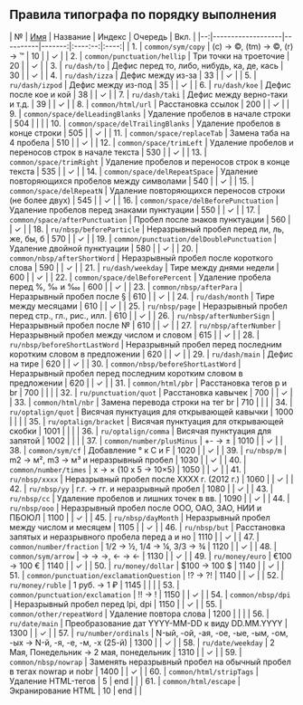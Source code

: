 ## Правила типографа по порядку выполнения

| № | [Имя](./RULES.md) | Название | Индекс | Очередь | Вкл. |
|--:|-------------------|----------|-------:|:----:--:|:----:|
| 1. | `common/sym/copy` | (c) → ©, (tm) → ©, (r) → ™ | 10 |  | ✓ |
| 2. | `common/punctuation/hellip` | Три точки на троеточие | 20 |  | ✓ |
| 3. | `ru/dash/to` | Дефис перед то, либо, нибудь, ка, де, кась | 30 |  | ✓ |
| 4. | `ru/dash/izza` | Дефис между из-за | 33 |  | ✓ |
| 5. | `ru/dash/izpod` | Дефис между из-под | 35 |  | ✓ |
| 6. | `ru/dash/koe` | Дефис после кое и кой | 38 |  | ✓ |
| 7. | `ru/dash/taki` | Дефис между верно-таки и т.д. | 39 |  | ✓ |
| 8. | `common/html/url` | Расстановка ссылок | 200 |  | ✓ |
| 9. | `common/space/delLeadingBlanks` | Удаление пробелов в начале строки | 504 |  |  |
| 10. | `common/space/delTrailingBlanks` | Удаление пробелов в конце строки | 505 |  | ✓ |
| 11. | `common/space/replaceTab` | Замена таба на 4 пробела | 510 |  | ✓ |
| 12. | `common/space/trimLeft` | Удаление пробелов и переносов строк в начале текста | 530 |  | ✓ |
| 13. | `common/space/trimRight` | Удаление пробелов и переносов строк в конце текста | 535 |  | ✓ |
| 14. | `common/space/delRepeatSpace` | Удаление повторяющихся пробелов между символами | 540 |  | ✓ |
| 15. | `common/space/delRepeatN` | Удаление повторяющихся переносов строки (не более двух) | 545 |  | ✓ |
| 16. | `common/space/delBeforePunctuation` | Удаление пробелов перед знаками пунктуации | 550 |  | ✓ |
| 17. | `common/space/afterPunctuation` | Пробел после знаков пунктуации | 560 |  | ✓ |
| 18. | `ru/nbsp/beforeParticle` | Неразрывный пробел перед ли, ль, же, бы, б | 570 |  | ✓ |
| 19. | `common/punctuation/delDoublePunctuation` | Удаление двойной пунктуации | 580 |  | ✓ |
| 20. | `common/nbsp/afterShortWord` | Неразрывный пробел после короткого слова | 590 |  | ✓ |
| 21. | `ru/dash/weekday` | Тире между днями недели | 600 |  | ✓ |
| 22. | `common/space/delBeforePercent` | Удаление пробела перед %, ‰ и ‱ | 600 |  | ✓ |
| 23. | `common/nbsp/afterPara` | Неразрывный пробел после § | 610 |  | ✓ |
| 24. | `ru/dash/month` | Тире между месяцами | 610 |  | ✓ |
| 25. | `ru/nbsp/page` | Неразрывный пробел перед стр., гл., рис., илл. | 610 |  | ✓ |
| 26. | `ru/nbsp/afterNumberSign` | Неразрывный пробел после № | 610 |  | ✓ |
| 27. | `ru/nbsp/afterNumber` | Неразрывный пробел между числом и словом | 615 |  | ✓ |
| 28. | `ru/nbsp/beforeShortLastWord` | Неразрывный пробел перед последним коротким словом в предложении | 620 |  | ✓ |
| 29. | `ru/dash/main` | Дефис на тире | 620 |  | ✓ |
| 30. | `common/nbsp/beforeShortLastWord` | Неразрывный пробел перед последним коротким словом в предложении | 620 |  | ✓ |
| 31. | `common/html/pbr` | Расстановка тегов p и br | 700 |  |  |
| 32. | `ru/punctuation/quot` | Расстановка кавычек | 700 |  | ✓ |
| 33. | `common/html/nbr` | Замена перевода строки на тег br | 710 |  |  |
| 34. | `ru/optalign/quot` | Висячая пунктуация для открывающей кавычки | 1000 |  |  |
| 35. | `ru/optalign/bracket` | Висячая пунктуация для открывающей скобки | 1001 |  |  |
| 36. | `ru/optalign/comma` | Висячая пунктуация для запятой | 1002 |  |  |
| 37. | `common/number/plusMinus` | +- → ± | 1010 |  | ✓ |
| 38. | `common/sym/cf` | Добавление ° к C и F | 1020 |  | ✓ |
| 39. | `ru/nbsp/m` | m2 → м², m3 → м³ и неразрывный пробел | 1030 |  | ✓ |
| 40. | `common/number/times` | x → × (10 x 5 → 10×5) | 1050 |  | ✓ |
| 41. | `ru/nbsp/xxxx` | Неразрывный пробел после XXXX г. (2012 г.) | 1060 |  | ✓ |
| 42. | `ru/nbsp/yy` | г.г. → гг. и неразрывный пробел | 1080 |  | ✓ |
| 43. | `ru/nbsp/cc` | Удаление пробелов и лишних точек в вв. | 1090 |  | ✓ |
| 44. | `ru/nbsp/ooo` | Неразрывный пробел после OOO, ОАО, ЗАО, НИИ и ПБОЮЛ | 1100 |  | ✓ |
| 45. | `ru/nbsp/dayMonth` | Неразрывный пробел между числом и месяцем | 1105 |  | ✓ |
| 46. | `ru/nbsp/but` | Расстановка запятых и неразрывного пробела перед а и но | 1110 |  | ✓ |
| 47. | `common/number/fraction` | 1/2 → ½, 1/4 → ¼, 3/3 → ¾ | 1120 |  | ✓ |
| 48. | `common/sym/arrow` | -> → →, <- → ← | 1130 |  | ✓ |
| 49. | `ru/money/euro` | €100 → 100 € | 1140 |  | ✓ |
| 50. | `ru/money/dollar` | $100 → 100 $ | 1140 |  | ✓ |
| 51. | `common/punctuation/exclamationQuestion` | !? → ?! | 1140 |  | ✓ |
| 52. | `ru/money/ruble` | 1 руб. → 1 ₽ | 1145 |  |  |
| 53. | `common/punctuation/exclamation` | !! → ! | 1150 |  | ✓ |
| 54. | `common/nbsp/dpi` | Неразрывный пробел перед lpi, dpi | 1150 |  | ✓ |
| 55. | `common/other/repeatWord` | Удаление повтора слова | 1200 |  |  |
| 56. | `ru/date/main` | Преобразование дат YYYY-MM-DD к виду DD.MM.YYYY | 1300 |  | ✓ |
| 57. | `ru/number/ordinals` | N-ый, -ой, -ая, -ое, -ые, -ым, -ом, -ых → N-й, -я, -е, -м, -х (25-й) | 1300 |  | ✓ |
| 58. | `ru/date/weekday` | 2 Мая, Понедельник → 2 мая, понедельник | 1310 |  | ✓ |
| 59. | `common/nbsp/nowrap` | Заменять неразрывный пробел на обычный пробел в тегах nowrap и nobr | 1400 |  | ✓ |
| 60. | `common/html/stripTags` | Удаление HTML-тегов | 5 | end |  |
| 61. | `common/html/escape` | Экранирование HTML | 10 | end |  |
